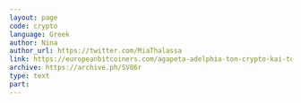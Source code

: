 ```yaml
---
layout: page
code: crypto
language: Greek
author: Nina
author_url: https://twitter.com/MiaThalassa
link: https://europeanbitcoiners.com/agapeta-adelphia-ton-crypto-kai-tou-fiat/
archive: https://archive.ph/SV06r
type: text
part: 
---
```

